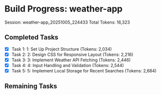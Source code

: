 # Build Progress: weather-app
Session: weather-app_20251005_224433
Total Tokens: 16,323

## Completed Tasks
- [x] Task 1: 1: Set Up Project Structure (Tokens: 2,034)
- [x] Task 2: 2: Design CSS for Responsive Layout (Tokens: 2,216)
- [x] Task 3: 3: Implement Weather API Fetching (Tokens: 2,446)
- [x] Task 4: 4: Input Handling and Validation (Tokens: 2,544)
- [x] Task 5: 5: Implement Local Storage for Recent Searches (Tokens: 2,684)

## Remaining Tasks
